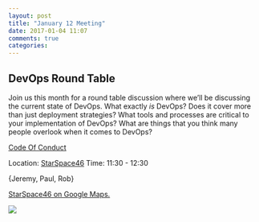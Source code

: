 ```yaml
---
layout: post
title: "January 12 Meeting"
date: 2017-01-04 11:07
comments: true
categories: 
---
```


## DevOps Round Table

Join us this month for a round table discussion where we’ll be discussing the current state of DevOps.
What exactly _is_ DevOps? Does it cover more than just
deployment strategies? What tools and processes are critical to your
implementation of DevOps? What are things that you think many people
overlook when it comes to DevOps?

[Code Of Conduct](http://www.okcruby.org/about/)

Location: [StarSpace46][ss46]
Time: 11:30 - 12:30

{Jeremy, Paul, Rob}

<a href="https://www.google.com/maps/place/1141+W+Sheridan+Ave,+Oklahoma+City,+OK+73106/@35.4667943,-97.5343547,17z/data=!3m1!4b1!4m5!3m4!1s0x87b210d6c554c175:0x427474147d8d3d19!8m2!3d35.46679!4d-97.532166">StarSpace46 on Google Maps.</a>

<img src="{{root_url}}/images/starspace46_parking.jpg" class="fit">

[ss46]: http://www.starspace46.com/
